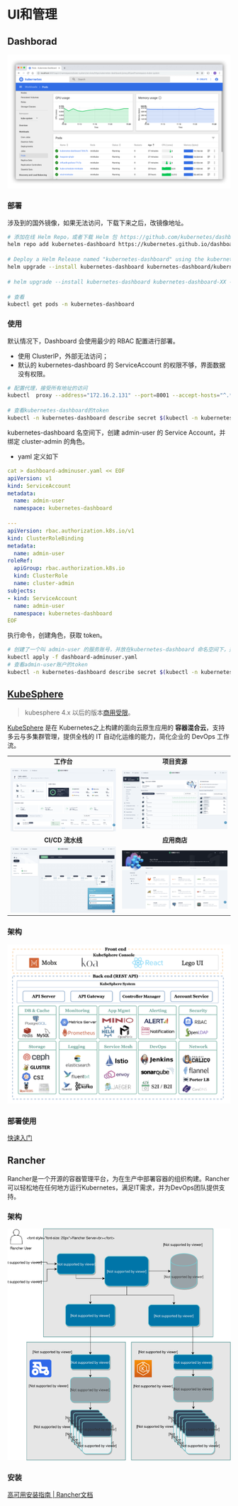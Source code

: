 # UI和管理

## Dashborad

![Kubernetes Dashboard UI](.pics/ui_manager/ui-dashboard.png)

### 部署

涉及到的国外镜像，如果无法访问，下载下来之后，改镜像地址。

```bash
# 添加在线 Helm Repo，或者下载 Helm 包 https://github.com/kubernetes/dashboard/releases
helm repo add kubernetes-dashboard https://kubernetes.github.io/dashboard/

# Deploy a Helm Release named "kubernetes-dashboard" using the kubernetes-dashboard chart
helm upgrade --install kubernetes-dashboard kubernetes-dashboard/kubernetes-dashboard --create-namespace --namespace kubernetes-dashboard

# helm upgrade --install kubernetes-dashboard kubernetes-dashboard-XX --create-namespace --namespace kubernetes-dashboard

# 查看
kubectl get pods -n kubernetes-dashboard
```



### 使用

默认情况下，Dashboard 会使用最少的 RBAC 配置进行部署。 

- 使用 ClusterIP，外部无法访问；
- 默认的 kubernetes-dashboard 的 ServiceAccount 的权限不够，界面数据没有权限。

```bash
# 配置代理，接受所有地址的访问
kubectl  proxy --address="172.16.2.131" --port=8001 --accept-hosts="^.*"

# 查看kubernetes-dashboard的token
kubectl -n kubernetes-dashboard describe secret $(kubectl -n kubernetes-dashboard get secret | grep kubernetes-dashboard | awk '{print $1}')
```

kubernetes-dashboard 名空间下，创建 admin-user 的 Service Account，并绑定 cluster-admin 的角色。

- yaml 定义如下

```yaml
cat > dashboard-adminuser.yaml << EOF
apiVersion: v1
kind: ServiceAccount
metadata:
  name: admin-user
  namespace: kubernetes-dashboard

---
apiVersion: rbac.authorization.k8s.io/v1
kind: ClusterRoleBinding
metadata:
  name: admin-user
roleRef:
  apiGroup: rbac.authorization.k8s.io
  kind: ClusterRole
  name: cluster-admin
subjects:
- kind: ServiceAccount
  name: admin-user
  namespace: kubernetes-dashboard  
EOF
```

执行命令，创建角色，获取 token。

```bash
# 创建了一个叫 admin-user 的服务账号，并放在kubernetes-dashboard 命名空间下，并将 cluster-admin 角色绑定到admin-user账户，这样admin-user账户就有了管理员的权限。默认情况下，kubeadm创建集群时已经创建了cluster-admin角色，我们直接绑定即可。
kubectl apply -f dashboard-adminuser.yaml
# 查看admin-user账户的token
kubectl -n kubernetes-dashboard describe secret $(kubectl -n kubernetes-dashboard get secret | grep admin-user | awk '{print $1}')

```

## [KubeSphere](https://github.com/kubesphere/kubesphere)

> kubesphere 4.x 以后的版本[商用受限](https://github.com/kubesphere/kubesphere/blob/master/LICENSE)。

[KubeSphere](https://kubesphere.com.cn/) 是在 Kubernetes之上构建的面向云原生应用的 **容器混合云**，支持多云与多集群管理，提供全栈的 IT 自动化运维的能力，简化企业的 DevOps 工作流。

<table>
  <tr>
      <td width="50%" align="center"><b>工作台</b></td>
      <td width="50%" align="center"><b>项目资源</b></td>
  </tr>
  <tr>
     <td><img src=".pics/ui_manager/console.png"/></td>
     <td><img src=".pics/ui_manager/project.png"/></td>
  </tr>
  <tr>
      <td width="50%" align="center"><b>CI/CD 流水线</b></td>
      <td width="50%" align="center"><b>应用商店</b></td>
  </tr>
  <tr>
     <td><img src=".pics/ui_manager/cicd.png"/></td>
     <td><img src=".pics/ui_manager/app-store.png"/></td>
  </tr>
</table>

### 架构

<img src=".pics/ui_manager/kubesphere-architecture.png" alt="Architecture" style="zoom: 50%;" />

### 部署使用

[快速入门](https://github.com/kubesphere/kubesphere/blob/master/README_zh.md#快速入门)



## Rancher

Rancher是一个开源的容器管理平台，为在生产中部署容器的组织构建。Rancher可以轻松地在任何地方运行Kubernetes，满足IT需求，并为DevOps团队提供支持。

### 架构

<img src=".pics/ui_manager/rancher-architecture-rancher-api-server.svg" alt="Architecture" style="zoom:67%;" />

### 安装

[高可用安装指南 | Rancher文档](https://docs.rancher.cn/docs/rancher2/installation/install-rancher-on-k8s/_index)